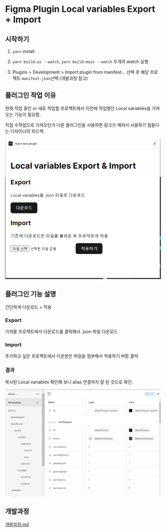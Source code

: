 # Figma Plugin Local variables Export + Import

## 시작하기

1. `yarn` install

2. `yarn build:ui --watch`, `yarn build:main --watch` 두개의 watch 실행

3. Plugins > Development > Import plugin from manifest... 선택 후 해당 프로젝트 `manifest.json`선택 (개발과정 참고)

## 플러그인 작업 이유

현재 작업 중인 or 새로 작업할 프로젝트에서 이전에 작업했던 Local variables을 가져오는 기능이 필요함.

직접 수작업으로 가져오던가 다른 플러그인을 사용하면 링크가 깨져서 사용하기 힘들다는 디자이너의 피드백.

<img src="./docs/plugin-result.png" alt="플러그인 실행화면" />

## 플러그인 기능 설명

간단하게 다운로드 + 적용

### Export

가져올 프로젝트에서 다운로드를 클릭해서 .json 파일 다운로드

### Import

추가하고 싶은 프로젝트에서 다운받은 파일을 첨부해서 적용하기 버튼 클릭

### 결과

복사된 Local variables 확인해 보니 alias 연결까지 잘 된 것으로 확인.

<img src="./docs/plugin-result-2.png" alt="복사된 Local variables" />

## 개발과정

[개발과정.md](./docs/개발과정.md)
